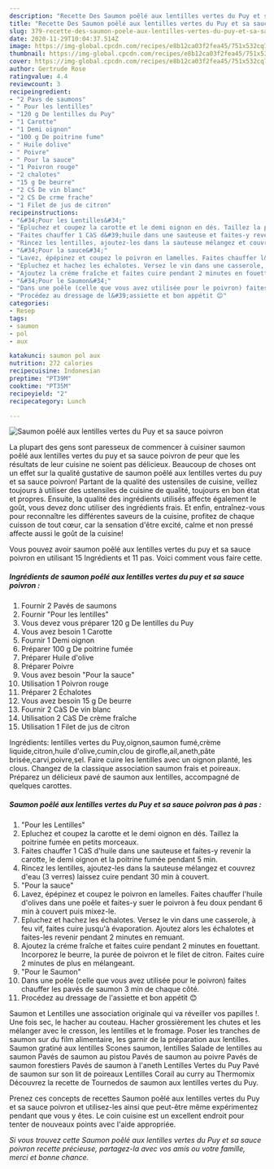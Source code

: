 ```yaml
---
description: "Recette Des Saumon poêlé aux lentilles vertes du Puy et sa sauce poivron"
title: "Recette Des Saumon poêlé aux lentilles vertes du Puy et sa sauce poivron"
slug: 379-recette-des-saumon-poele-aux-lentilles-vertes-du-puy-et-sa-sauce-poivron
date: 2020-11-29T10:04:37.514Z
image: https://img-global.cpcdn.com/recipes/e8b12ca03f2fea45/751x532cq70/saumon-poele-aux-lentilles-vertes-du-puy-et-sa-sauce-poivron-photo-principale-de-la-recette.jpg
thumbnail: https://img-global.cpcdn.com/recipes/e8b12ca03f2fea45/751x532cq70/saumon-poele-aux-lentilles-vertes-du-puy-et-sa-sauce-poivron-photo-principale-de-la-recette.jpg
cover: https://img-global.cpcdn.com/recipes/e8b12ca03f2fea45/751x532cq70/saumon-poele-aux-lentilles-vertes-du-puy-et-sa-sauce-poivron-photo-principale-de-la-recette.jpg
author: Gertrude Rose
ratingvalue: 4.4
reviewcount: 3
recipeingredient:
- "2 Pavs de saumons"
- " Pour les lentilles"
- "120 g De lentilles du Puy"
- "1 Carotte"
- "1 Demi oignon"
- "100 g De poitrine fume"
- " Huile dolive"
- " Poivre"
- " Pour la sauce"
- "1 Poivron rouge"
- "2 chalotes"
- "15 g De beurre"
- "2 CS De vin blanc"
- "2 CS De crme frache"
- "1 Filet de jus de citron"
recipeinstructions:
- "&#34;Pour les Lentilles&#34;"
- "Epluchez et coupez la carotte et le demi oignon en dés. Taillez la poitrine fumée en petits morceaux."
- "Faites chauffer 1 CàS d&#39;huile dans une sauteuse et faites-y revenir la carotte, le demi oignon et la poitrine fumée pendant 5 min."
- "Rincez les lentilles, ajoutez-les dans la sauteuse mélangez et couvrez d&#39;eau (3 verres) laissez cuire pendant 30 min à couvert."
- "&#34;Pour la sauce&#34;"
- "Lavez, épépinez et coupez le poivron en lamelles. Faites chauffer l&#39;huile d&#39;olives dans une poêle et faites-y suer le poivron à feu doux pendant 6 min à couvert puis mixez-le."
- "Epluchez et hachez les échalotes. Versez le vin dans une casserole, à feu vif, faites cuire jusqu&#39;à évaporation. Ajoutez alors les échalotes et faites-les revenir pendant 2 minutes en remuant."
- "Ajoutez la créme fraîche et faites cuire pendant 2 minutes en fouettant. Incorporez le beurre, la purée de poivron et le filet de citron. Faites cuire 2 minutes de plus en mélangeant."
- "&#34;Pour le Saumon&#34;"
- "Dans une poêle (celle que vous avez utilisée pour le poivron) faites chauffer les pavés de saumon 3 min de chaque côté."
- "Procédez au dressage de l&#39;assiette et bon appétit 😊"
categories:
- Resep
tags:
- saumon
- pol
- aux

katakunci: saumon pol aux 
nutrition: 272 calories
recipecuisine: Indonesian
preptime: "PT39M"
cooktime: "PT35M"
recipeyield: "2"
recipecategory: Lunch

---
```



![Saumon poêlé aux lentilles vertes du Puy et sa sauce poivron](https://img-global.cpcdn.com/recipes/e8b12ca03f2fea45/751x532cq70/saumon-poele-aux-lentilles-vertes-du-puy-et-sa-sauce-poivron-photo-principale-de-la-recette.jpg)

La plupart des gens sont paresseux de commencer à cuisiner saumon poêlé aux lentilles vertes du puy et sa sauce poivron de peur que les résultats de leur cuisine ne soient pas délicieux. Beaucoup de choses ont un effet sur la qualité gustative de saumon poêlé aux lentilles vertes du puy et sa sauce poivron! Partant de la qualité des ustensiles de cuisine, veillez toujours à utiliser des ustensiles de cuisine de qualité, toujours en bon état et propres. Ensuite, la qualité des ingrédients utilisés affecte également le goût, vous devez donc utiliser des ingrédients frais. Et enfin, entraînez-vous pour reconnaître les différentes saveurs de la cuisine, profitez de chaque cuisson de tout cœur, car la sensation d'être excité, calme et non pressé affecte aussi le goût de la cuisine!

<!--inarticleads1-->

Vous pouvez avoir saumon poêlé aux lentilles vertes du puy et sa sauce poivron en utilisant 15 Ingrédients et 11 pas. Voici comment vous faire cette.

##### Ingrédients de saumon poêlé aux lentilles vertes du puy et sa sauce poivron :

1. Fournir 2 Pavés de saumons
1. Fournir  &#34;Pour les lentilles&#34;
1. Vous devez vous préparer 120 g De lentilles du Puy
1. Vous avez besoin 1 Carotte
1. Fournir 1 Demi oignon
1. Préparer 100 g De poitrine fumée
1. Préparer  Huile d&#39;olive
1. Préparer  Poivre
1. Vous avez besoin  &#34;Pour la sauce&#34;
1. Utilisation 1 Poivron rouge
1. Préparer 2 Échalotes
1. Vous avez besoin 15 g De beurre
1. Fournir 2 CàS De vin blanc
1. Utilisation 2 CàS De crème fraîche
1. Utilisation 1 Filet de jus de citron


Ingrédients: lentilles vertes du Puy,oignon,saumon fumé,crème liquide,citron,huile d&#39;olive,cumin,clou de girofle,ail,aneth,pâte brisée,carvi,poivre,sel. Faire cuire les lentilles avec un oignon planté, les clous. Changez de la classique association saumon frais et poireaux. Préparez un délicieux pavé de saumon aux lentilles, accompagné de quelques carottes. 

<!--inarticleads2-->

##### Saumon poêlé aux lentilles vertes du Puy et sa sauce poivron pas à pas :

1. &#34;Pour les Lentilles&#34;
1. Epluchez et coupez la carotte et le demi oignon en dés. Taillez la poitrine fumée en petits morceaux.
1. Faites chauffer 1 CàS d&#39;huile dans une sauteuse et faites-y revenir la carotte, le demi oignon et la poitrine fumée pendant 5 min.
1. Rincez les lentilles, ajoutez-les dans la sauteuse mélangez et couvrez d&#39;eau (3 verres) laissez cuire pendant 30 min à couvert.
1. &#34;Pour la sauce&#34;
1. Lavez, épépinez et coupez le poivron en lamelles. Faites chauffer l&#39;huile d&#39;olives dans une poêle et faites-y suer le poivron à feu doux pendant 6 min à couvert puis mixez-le.
1. Epluchez et hachez les échalotes. Versez le vin dans une casserole, à feu vif, faites cuire jusqu&#39;à évaporation. Ajoutez alors les échalotes et faites-les revenir pendant 2 minutes en remuant.
1. Ajoutez la créme fraîche et faites cuire pendant 2 minutes en fouettant. Incorporez le beurre, la purée de poivron et le filet de citron. Faites cuire 2 minutes de plus en mélangeant.
1. &#34;Pour le Saumon&#34;
1. Dans une poêle (celle que vous avez utilisée pour le poivron) faites chauffer les pavés de saumon 3 min de chaque côté.
1. Procédez au dressage de l&#39;assiette et bon appétit 😊


Saumon et Lentilles une association originale qui va réveiller vos papilles !. Une fois sec, le hacher au couteau. Hacher grossièrement les chutes et les mélanger avec le cresson, les lentilles et le fromage. Poser les tranches de saumon sur du film alimentaire, les garnir de la préparation aux lentilles. Saumon gratiné aux lentilles Scones saumon, lentilles Salade de lentilles au saumon Pavés de saumon au pistou Pavés de saumon au poivre Pavés de saumon forestiers Pavés de saumon à l&#39;aneth Lentilles Vertes du Puy Pavé de saumon sur son lit de poireaux Lentilles Corail au curry au Thermomix Découvrez la recette de Tournedos de saumon aux lentilles vertes du Puy. 

<!--inarticleads1-->

<p>
Prenez ces concepts de recettes Saumon poêlé aux lentilles vertes du Puy et sa sauce poivron et utilisez-les ainsi que peut-être même expérimentez pendant que vous y êtes. Le coin cuisine est un excellent endroit pour tenter de nouveaux points avec l'aide appropriée.
</p>

<p>
<i>Si vous trouvez cette Saumon poêlé aux lentilles vertes du Puy et sa sauce poivron recette précieuse, partagez-la avec vos amis ou votre famille, merci et bonne chance.</i>
</p>
